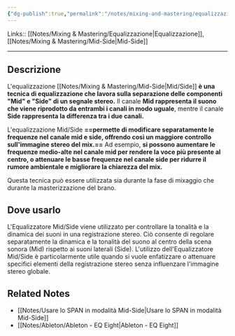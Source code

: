 ```yaml
---
{"dg-publish":true,"permalink":"/notes/mixing-and-mastering/equalizzazione-mid-side/"}
---
```


Links:: [[Notes/Mixing & Mastering/Equalizzazione\|Equalizzazione]], [[Notes/Mixing & Mastering/Mid-Side\|Mid-Side]]

---
## Descrizione

L'equalizzazione [[Notes/Mixing & Mastering/Mid-Side\|Mid/Side]] **è una tecnica di equalizzazione che lavora sulla separazione delle componenti "Mid" e "Side" di un segnale stereo.** Il canale **Mid rappresenta il suono che viene riprodotto da entrambi i canali in modo uguale**, mentre il canale **Side rappresenta la differenza tra i due canali.** 

L'equalizzazione Mid/Side **==permette di modificare separatamente le frequenze nel canale mid e side, offrendo così un maggiore controllo sull'immagine stereo del mix.==** Ad esempio, **si possono aumentare le frequenze medio-alte nel canale mid per rendere la voce più presente al centro, o attenuare le basse frequenze nel canale side per ridurre il rumore ambientale e migliorare la chiarezza del mix.**

Questa tecnica può essere utilizzata sia durante la fase di mixaggio che durante la masterizzazione del brano.

## Dove usarlo

L'Equalizzatore Mid/Side viene utilizzato per controllare la tonalità e la dinamica dei suoni in una registrazione stereo. Ciò consente di regolare separatamente la dinamica e la tonalità del suono al centro della scena sonora (Mid) rispetto ai suoni laterali (Side). L'utilizzo dell'Equalizzatore Mid/Side è particolarmente utile quando si vuole enfatizzare o attenuare specifici elementi della registrazione stereo senza influenzare l'immagine stereo globale.


## Related Notes

- [[Notes/Usare lo SPAN in modalità Mid-Side\|Usare lo SPAN in modalità Mid-Side]]
- [[Notes/Ableton/Ableton - EQ Eight\|Ableton - EQ Eight]]

